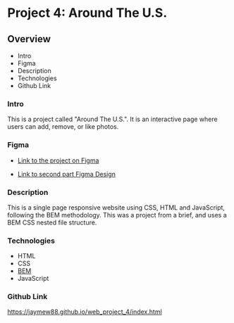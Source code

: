 # Project 4: Around The U.S.

## Overview
* Intro
* Figma
* Description
* Technologies
* Github Link

### Intro

This is a project called "Around The U.S.". It is an interactive page where users can add, remove, or like photos.

### Figma

* [Link to the project on Figma](https://www.figma.com/file/lNsn9aE1Be6bvg9FeAzRXT/Sprint-3-From-Portland-to-Portland-desktop-mobile?node-id=0%3A1)

* [Link to second part Figma Design](https://www.figma.com/file/avLHzpJw2dmU2NaDATZ6CX/Sprint-5%3A-Around-The-U.S.-%2F-desktop-%2B-mobile?node-id=0%3A1)

### Description

This is a single page responsive website using CSS, HTML and JavaScript, following the BEM methodology. This was a project from a brief, and uses a BEM CSS nested file structure.

### Technologies

* HTML
* CSS
* [BEM](https://en.bem.info/) 
* JavaScript

### Github Link

https://jaymew88.github.io/web_project_4/index.html

